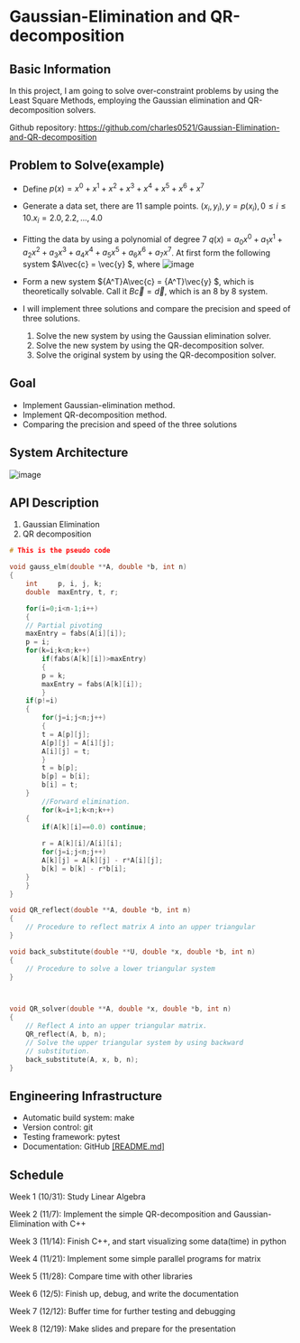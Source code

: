 # Gaussian-Elimination and QR-decomposition
## Basic Information
In this project, I am going to solve over-constraint problems by using the Least Square Methods, employing the Gaussian elimination and QR-decomposition solvers.

Github repository: https://github.com/charles0521/Gaussian-Elimination-and-QR-decomposition

## Problem to Solve(example)
*  Define $p(x) = x^0 + x^1 + x^2 + x^3 + x^4 + x^5 + x^6 + x^7$
*  Generate a data set, there are 11 sample points. ${(x_i, y_i)}, y = p(x_i), 0 \leq i \leq 10. x_i = 2.0, 2.2, ...,4.0$

*  Fitting the data by using a polynomial of degree 7 $q(x) = a_0x^0 + a_1x^1 + a_2x^2 + a_3x^3 + a_4x^4 + a_5x^5 + a_6x^6 + a_7x^7$. At first form the following system $A\vec{c} = \vec{y} $, where
![image](https://user-images.githubusercontent.com/56105794/197404654-510ec5e3-8851-4387-8485-0b1d68d3ba56.png)

* Form a new system ${A^T}A\vec{c} = {A^T}\vec{y} $, which is theoretically solvable. Call it $B\vec{c} = \vec{d}$, which is an 8 by 8 system.
* I will implement three solutions and compare the precision and speed of three solutions.

    1.  Solve the new system by using the Gaussian elimination solver.
    2.  Solve the new system by using the QR-decomposition solver.
    3.  Solve the original system by using the QR-decomposition solver.

## Goal
* Implement Gaussian-elimination method.
* Implement QR-decomposition method.
* Comparing the precision and speed of the three solutions

## System Architecture
![image](https://user-images.githubusercontent.com/56105794/198303409-4f84d384-d547-446b-bb73-364d8bd0b036.png)

## API Description
1. Gaussian Elimination
2. QR decomposition
```c++
# This is the pseudo code

void gauss_elm(double **A, double *b, int n)
{
    int     p, i, j, k;
    double  maxEntry, t, r;

    for(i=0;i<n-1;i++)
    {
	// Partial pivoting
	maxEntry = fabs(A[i][i]);
	p = i;
	for(k=i;k<n;k++)
	    if(fabs(A[k][i])>maxEntry)
	    {
		p = k;
		maxEntry = fabs(A[k][i]);
	    }
	if(p!=i)
	{
	    for(j=i;j<n;j++)
	    {
		t = A[p][j];
		A[p][j] = A[i][j];
		A[i][j] = t;
	    }
	    t = b[p];
	    b[p] = b[i];
	    b[i] = t;
	}
		//Forward elimination.
        for(k=i+1;k<n;k++)
	{
	    if(A[k][i]==0.0) continue;
			
	    r = A[k][i]/A[i][i];
	    for(j=i;j<n;j++)
	    A[k][j] = A[k][j] - r*A[i][j];
	    b[k] = b[k] - r*b[i];
	}
    }
}

void QR_reflect(double **A, double *b, int n)
{
    // Procedure to reflect matrix A into an upper triangular
}

void back_substitute(double **U, double *x, double *b, int n)
{
    // Procedure to solve a lower triangular system
}



void QR_solver(double **A, double *x, double *b, int n)
{
    // Reflect A into an upper triangular matrix.
    QR_reflect(A, b, n);
    // Solve the upper triangular system by using backward
    // substitution.
    back_substitute(A, x, b, n);
}


```

## Engineering Infrastructure
* Automatic build system: make
* Version control: git
* Testing framework: pytest
* Documentation: GitHub [[README.md]](https://github.com/charles0521/Gaussian-Elimination-and-QR-decomposition/blob/main/README.md)

## Schedule

Week 1 (10/31): Study Linear Algebra

Week 2 (11/7):  Implement the simple QR-decomposition and Gaussian-Elimination with C++

Week 3 (11/14): Finish C++, and start visualizing some data(time) in python

Week 4 (11/21): Implement some simple parallel programs for matrix

Week 5 (11/28): Compare time with other libraries

Week 6 (12/5): Finish up, debug, and write the documentation

Week 7 (12/12): Buffer time for further testing and debugging

Week 8 (12/19): Make slides and prepare for the presentation

